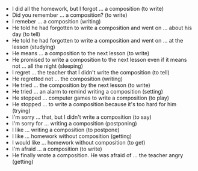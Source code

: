 - I did all the homework, but I forgot ... a composition (to write)
- Did you remember ... a composition? (to write)
- I remeber ... a composition (writing)
- He told he had forgotten to write a composition and went on ... about his day (to tell)
- He told he had forgotten to write a composition and went on ... at the lesson (studying)
- He means ... a composition to the next lesson (to write)
- He promised to write a composition to the next lesson even if it means not ... all the night (sleeping)
- I regret ... the teacher that I didn't write the composition (to tell)
- He regretted not ... the composition (writing)
- He tried ... the composition by the next lesson (to write)
- He tried ... an alarm to remind writing a composition (setting)
- He stopped ... computer games to write a composition (to play)
- He stopped ... to write a composition because it's too hard for him (trying)
- I'm sorry ... that, but I didn't write a composition (to say)
- I'm sorry for ... writing a composition (postponing)
- I like ... writing a composition (to postpone)
- I like ... homework without composition (getting)
- I would like ... homework without composition (to get)
- I'm afraid ... a composition (to write)
- He finally wrote a composition. He was afraid of ... the teacher angry (getting)